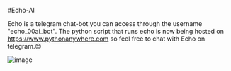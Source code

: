 # E c h o - A I

Echo is a telegram chat-bot you can access through the username "echo_00ai_bot". The python script that runs echo is now being hosted on https://www.pythonanywhere.com so feel free to chat with Echo on telegram.😊


![image](https://github.com/user-attachments/assets/a0a8b544-91ad-4805-8d3c-5b25e7127ca2)

 
 

